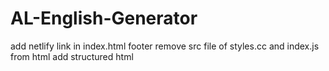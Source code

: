 # AL-English-Generator
add netlify link in index.html footer
remove src file of styles.cc and index.js from html
add structured html 
